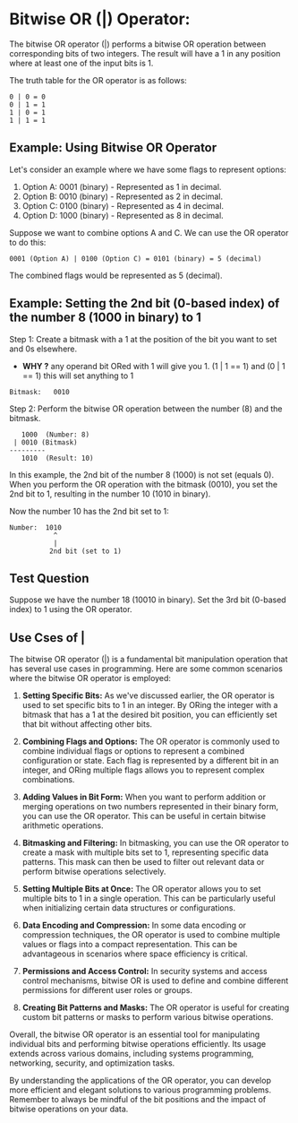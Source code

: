# Bitwise OR (|) Operator:
The bitwise OR operator (|) performs a bitwise OR operation between corresponding bits of two integers. The result will have a 1 in any position where at least one of the input bits is 1.

The truth table for the OR operator is as follows:
```
0 | 0 = 0
0 | 1 = 1
1 | 0 = 1
1 | 1 = 1
```

## Example: Using Bitwise OR Operator

Let's consider an example where we have some flags to represent options:

1. Option A: 0001 (binary) - Represented as 1 in decimal.
2. Option B: 0010 (binary) - Represented as 2 in decimal.
3. Option C: 0100 (binary) - Represented as 4 in decimal.
4. Option D: 1000 (binary) - Represented as 8 in decimal.

Suppose we want to combine options A and C. We can use the OR operator to do this:

```
0001 (Option A) | 0100 (Option C) = 0101 (binary) = 5 (decimal)
```

The combined flags would be represented as 5 (decimal).


## Example: Setting the 2nd bit (0-based index) of the number 8 (1000 in binary) to 1

Step 1: Create a bitmask with a 1 at the position of the bit you want to set and 0s elsewhere.
+ **WHY ?** any operand bit ORed with 1 will give you 1. (1 | 1 == 1) and (0 | 1 == 1) this will set anything to 1
```
Bitmask:   0010
```

Step 2: Perform the bitwise OR operation between the number (8) and the bitmask.
```
   1000  (Number: 8)
 | 0010 (Bitmask)
---------
   1010  (Result: 10)
```

In this example, the 2nd bit of the number 8 (1000) is not set (equals 0). When you perform the OR operation with the bitmask (0010), you set the 2nd bit to 1, resulting in the number 10 (1010 in binary).

Now the number 10 has the 2nd bit set to 1:
```
Number:  1010
           ^
           |
          2nd bit (set to 1)
```

## Test Question
Suppose we have the number 18 (10010 in binary). Set the 3rd bit (0-based index) to 1 using the OR operator.


## Use Cses of |
The bitwise OR operator (|) is a fundamental bit manipulation operation that has several use cases in programming. Here are some common scenarios where the bitwise OR operator is employed:

1. **Setting Specific Bits:** As we've discussed earlier, the OR operator is used to set specific bits to 1 in an integer. By ORing the integer with a bitmask that has a 1 at the desired bit position, you can efficiently set that bit without affecting other bits.

2. **Combining Flags and Options:** The OR operator is commonly used to combine individual flags or options to represent a combined configuration or state. Each flag is represented by a different bit in an integer, and ORing multiple flags allows you to represent complex combinations.

3. **Adding Values in Bit Form:** When you want to perform addition or merging operations on two numbers represented in their binary form, you can use the OR operator. This can be useful in certain bitwise arithmetic operations.

4. **Bitmasking and Filtering:** In bitmasking, you can use the OR operator to create a mask with multiple bits set to 1, representing specific data patterns. This mask can then be used to filter out relevant data or perform bitwise operations selectively.

5. **Setting Multiple Bits at Once:** The OR operator allows you to set multiple bits to 1 in a single operation. This can be particularly useful when initializing certain data structures or configurations.

6. **Data Encoding and Compression:** In some data encoding or compression techniques, the OR operator is used to combine multiple values or flags into a compact representation. This can be advantageous in scenarios where space efficiency is critical.

7. **Permissions and Access Control:** In security systems and access control mechanisms, bitwise OR is used to define and combine different permissions for different user roles or groups.

8. **Creating Bit Patterns and Masks:** The OR operator is useful for creating custom bit patterns or masks to perform various bitwise operations.

Overall, the bitwise OR operator is an essential tool for manipulating individual bits and performing bitwise operations efficiently. Its usage extends across various domains, including systems programming, networking, security, and optimization tasks.

By understanding the applications of the OR operator, you can develop more efficient and elegant solutions to various programming problems. Remember to always be mindful of the bit positions and the impact of bitwise operations on your data.
